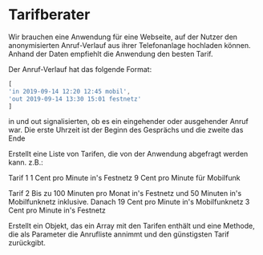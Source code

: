 # Tarifberater
Wir brauchen eine Anwendung für eine Webseite, auf der Nutzer den anonymisierten Anruf-Verlauf aus ihrer Telefonanlage hochladen können. Anhand der Daten empfiehlt die Anwendung den besten Tarif.

Der Anruf-Verlauf hat das folgende Format:
```javascript
[
'in 2019-09-14 12:20 12:45 mobil',
'out 2019-09-14 13:30 15:01 festnetz'
]
```
in und out signalisierten, ob es ein eingehender oder ausgehender Anruf war.
Die erste Uhrzeit ist der Beginn des Gesprächs und die zweite das Ende

Erstellt eine Liste von Tarifen, die von der Anwendung abgefragt werden kann. z.B.:

Tarif 1
1 Cent pro Minute in's Festnetz
9 Cent pro Minute für Mobilfunk

Tarif 2
Bis zu 100 Minuten pro Monat in's Festnetz und 50 Minuten in's Mobilfunknetz inklusive.
Danach
19 Cent pro Minute in's Mobilfunknetz
3 Cent pro Minute in's Festnetz

Erstellt ein Objekt, das ein Array mit den Tarifen enthält und eine Methode, die als Parameter die Anrufliste annimmt und den günstigsten Tarif zurückgibt.
